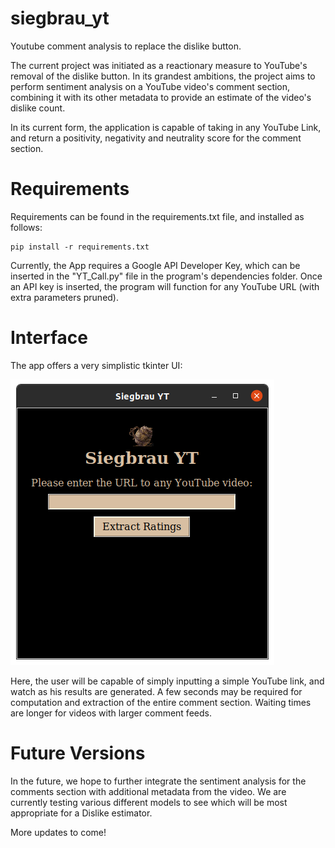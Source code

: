 # siegbrau_yt
Youtube comment analysis to replace the dislike button.

The current project was initiated as a reactionary measure to YouTube's removal of the dislike button. In its grandest ambitions, the project aims to perform sentiment analysis on a YouTube video's comment section, combining it with its other metadata to provide an estimate of the video's dislike count. 

In its current form, the application is capable of taking in any YouTube Link, and return a positivity, negativity and neutrality score for the comment section. 

# Requirements
Requirements can be found in the requirements.txt file, and installed as follows:
```
pip install -r requirements.txt

```
Currently, the App requires a Google API Developer Key, which can be inserted in the "YT_Call.py" file in the program's dependencies folder. 
Once an API key is inserted, the program will function for any YouTube URL (with extra parameters pruned). 

# Interface
The app offers a very simplistic tkinter UI:

![alt text](https://github.com/pennatia/Siegbrau_YT/blob/master/dependencies/images/screengrab.png)

Here, the user will be capable of simply inputting a simple YouTube link, and watch as his results are generated. A few seconds may be required for computation and extraction of the entire comment section. Waiting times are longer for videos with larger comment feeds. 

# Future Versions
In the future, we hope to further integrate the sentiment analysis for the comments section with additional metadata from the video. We are currently testing various different models to see which will be most appropriate for a Dislike estimator. 

More updates to come!


